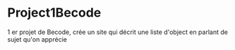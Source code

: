 # Project1Becode
1 er projet de Becode, crée un site qui décrit une liste d'object en parlant de sujet qu'on apprécie 
